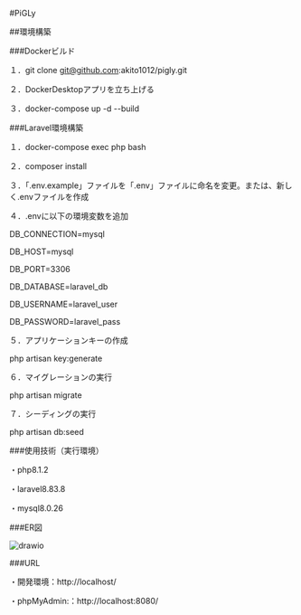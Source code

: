 #PiGLy

##環境構築

###Dockerビルド

１．git clone git@github.com:akito1012/pigly.git

２．DockerDesktopアプリを立ち上げる

３．docker-compose up -d --build

###Laravel環境構築

１．docker-compose exec php bash

２．composer install

３．「.env.example」ファイルを「.env」ファイルに命名を変更。または、新しく.envファイルを作成

４．.envに以下の環境変数を追加

DB_CONNECTION=mysql

DB_HOST=mysql

DB_PORT=3306

DB_DATABASE=laravel_db

DB_USERNAME=laravel_user

DB_PASSWORD=laravel_pass

５．アプリケーションキーの作成

php artisan key:generate

６．マイグレーションの実行

php artisan migrate

７．シーディングの実行

php artisan db:seed

###使用技術（実行環境）

・php8.1.2

・laravel8.83.8

・mysql8.0.26

###ER図

![drawio](https://github.com/user-attachments/assets/66c8d9ae-743a-433d-8a8e-583ceccb9198)


###URL

・開発環境：http://localhost/

・phpMyAdmin:：http://localhost:8080/

